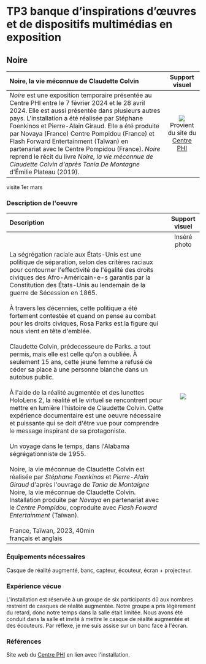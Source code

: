 # TP3 banque d’inspirations d’œuvres et de dispositifs multimédias en exposition
## Noire

|Noire, la vie méconnue de Claudette Colvin | Support visuel | 
| :---------------- | :------: |
| *Noire* est une exposition temporaire présentée au Centre PHI entre le 7 février 2024 et le 28 avril 2024. Elle est aussi présentée dans plusieurs autres pays. L'installation a été réalisée par Stéphane Foenkinos et Pierre-Alain Giraud. Elle a été produite par Novaya (France) Centre Pompidou (France) et Flash Forward Entertainment (Taïwan) en partenariat avec le Centre Pompidou (France). *Noire* reprend le récit du livre *Noire, la vie méconnue de Claudette Colvin d'après Tania De Montagne* d'Émilie Plateau (2019).  | ![](.//media/NOIRE_scene_bus_PHI.jpg) <br> Provient du site du [Centre PHI](https://phi.ca/fr/evenements/noire-claudette-colvin/)|


visite 1er mars

### Description de l'oeuvre
|Description | Support visuel | 
| :---------------- | :------: |
|   | Inséré photo |
| La ségrégation raciale aux États-Unis est une politique de séparation, selon des critères raciaux pour contourner l'effectivité de l'égalité des droits civiques des Afro-Américain-e-s garantis par la Constitution des États-Unis au lendemain de la guerre de Sécession en 1865. <br> <br> À travers les décennies, cette politique a été fortement contestée et quand on pense au combat pour les droits civiques, Rosa Parks est la figure qui nous vient en tête d'emblée. <br> <br> Claudette Colvin, prédecesseure de Parks. a tout permis, mais elle est celle qu'on a oubliée. À seulement 15 ans, cette jeune femme a refusé de céder sa place à une personne blanche dans un autobus public. <br> <br> À l'aide de la réalité augmentée et des lunettes HoloLens 2, la réalité et le virtuel se rencontrent pour mettre en lumière l'histoire de Claudette Colvin. Cette expérience documentaire est une oeuvre nécessaire et puissante qui se doit d'être vue pour comprendre le message inspirant de sa protagoniste. <br> <br> Un voyage dans le temps, dans l'Alabama ségrégationniste de 1955. <br> <br> Noire, la vie méconnue de Claudette Colvin est réalisée par *Stéphane Foenkinos* et *Pierre-Alain Giraud* d'après l'ouvrage de *Tania de Montaigne* Noire, la vie méconnue de Claudette Colvin. Installation produite par *Novaya* en partenariat avec le *Centre Pompidou*, coproduite avec *Flash Foward Entertainment* (Taïwan). <br> <br> France, Taïwan, 2023, 40min <br> français et anglais | ![](.//media/NOIRE_affiche_descriptif.jpg) |

### Équipements nécessaires
Casque de réalité augmenté, banc, capteur, écouteur, écran + projecteur.

### Expérience vécue
L'installation est réservée à un groupe de six participants dû aux nombres restreint de casques de réalité augmentée. Notre groupe a pris légèrement du retard, donc notre temps dans la salle était limitée. Nous avons été conduit dans la salle et invité à mettre le casque de réalité augmentée et des écouteurs. Par réflexe, je me suis assise sur un banc face à l'écran.


### Références
Site web du [Centre PHI](https://phi.ca/fr/evenements/noire-claudette-colvin/#plus-infos) en lien avec l'installation.





